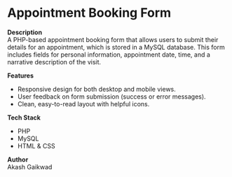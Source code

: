 # Appointment Booking Form

**Description**  
A PHP-based appointment booking form that allows users to submit their details for an appointment, which is stored in a MySQL database. This form includes fields for personal information, appointment date, time, and a narrative description of the visit.

**Features**
- Responsive design for both desktop and mobile views.
- User feedback on form submission (success or error messages).
- Clean, easy-to-read layout with helpful icons.

**Tech Stack**
- PHP
- MySQL
- HTML & CSS

**Author**  
Akash Gaikwad
